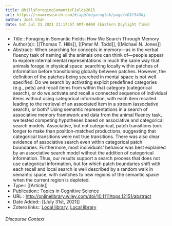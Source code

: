 ```yaml
---
title: @hillsForagingSemanticFields2015
url: https://roamresearch.com/#/app/megacoglab/page/xD3f54Gkj
author: Joel Chan
date: Sat Jul 31 2021 21:17:57 GMT-0400 (Eastern Daylight Time)
---
```


- Title:: Foraging in Semantic Fields: How We Search Through Memory
- Author(s):: [[Thomas T. Hills]], [[Peter M. Todd]], [[Michael N. Jones]]
- Abstract:: When searching for concepts in memory—as in the verbal fluency task of naming all the animals one can think of—people appear to explore internal mental representations in much the same way that animals forage in physical space: searching locally within patches of information before transitioning globally between patches. However, the definition of the patches being searched in mental space is not well specified. Do we search by activating explicit predefined categories (e.g., pets) and recall items from within that category (categorical search), or do we activate and recall a connected sequence of individual items without using categorical information, with each item recalled leading to the retrieval of an associated item in a stream (associative search), or both? Using semantic representations in a search of associative memory framework and data from the animal fluency task, we tested competing hypotheses based on associative and categorical search models. Associative, but not categorical, patch transitions took longer to make than position-matched productions, suggesting that categorical transitions were not true transitions. There was also clear evidence of associative search even within categorical patch boundaries. Furthermore, most individuals' behavior was best explained by an associative search model without the addition of categorical information. Thus, our results support a search process that does not use categorical information, but for which patch boundaries shift with each recall and local search is well described by a random walk in semantic space, with switches to new regions of the semantic space when the current region is depleted.
- Type:: [[Article]]
- Publication:: Topics in Cognitive Science
- URL : http://onlinelibrary.wiley.com/doi/10.1111/tops.12151/abstract
- Date Added:: [[July 31st, 2021]]
- Zotero links:: [Local library](zotero://select/groups/2451508/items/T8JBV6IA), [Local library](https://www.zotero.org/groups/2451508/items/T8JBV6IA)

###### Discourse Context


